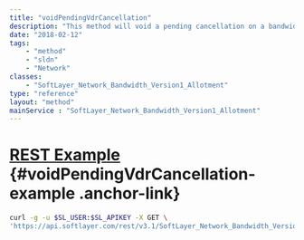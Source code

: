 ```yaml
---
title: "voidPendingVdrCancellation"
description: "This method will void a pending cancellation on a bandwidth pool. Note however any servers that belonged to the rack will have to be restored individually using the method voidPendingServerMove($id, $type). "
date: "2018-02-12"
tags:
    - "method"
    - "sldn"
    - "Network"
classes:
    - "SoftLayer_Network_Bandwidth_Version1_Allotment"
type: "reference"
layout: "method"
mainService : "SoftLayer_Network_Bandwidth_Version1_Allotment"
---
```


# [REST Example](#voidPendingVdrCancellation-example) <a href="/article/rest/"><i class="fas fa-question"></i></a> {#voidPendingVdrCancellation-example .anchor-link} 
```bash
curl -g -u $SL_USER:$SL_APIKEY -X GET \
'https://api.softlayer.com/rest/v3.1/SoftLayer_Network_Bandwidth_Version1_Allotment/{SoftLayer_Network_Bandwidth_Version1_AllotmentID}/voidPendingVdrCancellation'
```
